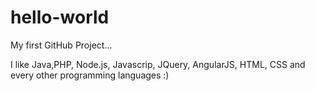 # hello-world
My first GitHub Project...

I like Java,PHP, Node.js, Javascrip, JQuery, AngularJS, HTML, CSS and every other programming languages :)

